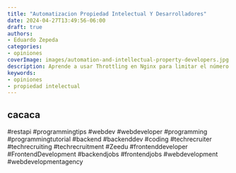 ```yaml
---
title: "Automatizacion Propiedad Intelectual Y Desarrolladores"
date: 2024-04-27T13:49:56-06:00
draft: true
authors:
- Eduardo Zepeda
categories:
- opiniones
coverImage: images/automation-and-intellectual-property-developers.jpg
description: Aprende a usar Throttling en Nginx para limitar el número de peticiones en tu aplicación, mitigando ataques DDOS o de fuerza bruta.
keywords:
- opiniones
- propiedad intelectual
---
```



## cacaca


#restapi #programmingtips #webdev #webdeveloper #programming #programmingtutorial #backend #backenddev #coding #techrecruiter #techrecruiting #techrecruitment #Zeedu #frontenddeveloper #FrontendDevelopment #backendjobs #frontendjobs #webdevelopment #webdevelopmentagency 

